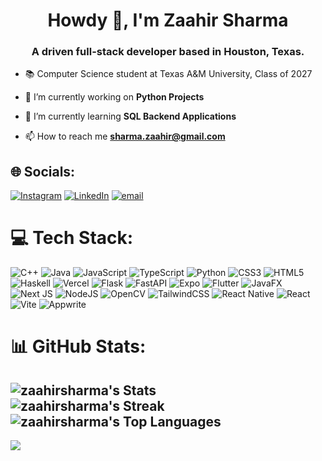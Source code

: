 <h1 align="center">Howdy 👋, I'm Zaahir Sharma</h1>
<h3 align="center">A driven full-stack developer based in Houston, Texas.</h3>

- 📚 Computer Science student at Texas A&M University, Class of 2027

- 🔭 I’m currently working on **Python Projects**

- 🌱 I’m currently learning **SQL Backend Applications**

- 📫 How to reach me **sharma.zaahir@gmail.com**


## 🌐 Socials:
[![Instagram](https://img.shields.io/badge/Instagram-%23E4405F.svg?logo=Instagram&logoColor=white)](https://instagram.com/zaahir_918) [![LinkedIn](https://img.shields.io/badge/LinkedIn-%230077B5.svg?logo=linkedin&logoColor=white)](https://linkedin.com/in/zaahir-sharma) [![email](https://img.shields.io/badge/Email-D14836?logo=gmail&logoColor=white)](mailto:sharma.zaahir@gmail.com) 

# 💻 Tech Stack:
![C++](https://img.shields.io/badge/c++-%2300599C.svg?style=for-the-badge&logo=c%2B%2B&logoColor=white) ![Java](https://img.shields.io/badge/java-%23ED8B00.svg?style=for-the-badge&logo=openjdk&logoColor=white) ![JavaScript](https://img.shields.io/badge/javascript-%23323330.svg?style=for-the-badge&logo=javascript&logoColor=%23F7DF1E) ![TypeScript](https://img.shields.io/badge/typescript-%23007ACC.svg?style=for-the-badge&logo=typescript&logoColor=white) ![Python](https://img.shields.io/badge/python-3670A0?style=for-the-badge&logo=python&logoColor=ffdd54) ![CSS3](https://img.shields.io/badge/css3-%231572B6.svg?style=for-the-badge&logo=css3&logoColor=white) ![HTML5](https://img.shields.io/badge/html5-%23E34F26.svg?style=for-the-badge&logo=html5&logoColor=white) ![Haskell](https://img.shields.io/badge/Haskell-5e5086?style=for-the-badge&logo=haskell&logoColor=white) ![Vercel](https://img.shields.io/badge/vercel-%23000000.svg?style=for-the-badge&logo=vercel&logoColor=white) ![Flask](https://img.shields.io/badge/flask-%23000.svg?style=for-the-badge&logo=flask&logoColor=white) ![FastAPI](https://img.shields.io/badge/FastAPI-005571?style=for-the-badge&logo=fastapi) ![Expo](https://img.shields.io/badge/expo-1C1E24?style=for-the-badge&logo=expo&logoColor=#D04A37) ![Flutter](https://img.shields.io/badge/Flutter-%2302569B.svg?style=for-the-badge&logo=Flutter&logoColor=white) ![JavaFX](https://img.shields.io/badge/javafx-%23FF0000.svg?style=for-the-badge&logo=javafx&logoColor=white) ![Next JS](https://img.shields.io/badge/Next-black?style=for-the-badge&logo=next.js&logoColor=white) ![NodeJS](https://img.shields.io/badge/node.js-6DA55F?style=for-the-badge&logo=node.js&logoColor=white) ![OpenCV](https://img.shields.io/badge/opencv-%23white.svg?style=for-the-badge&logo=opencv&logoColor=white) ![TailwindCSS](https://img.shields.io/badge/tailwindcss-%2338B2AC.svg?style=for-the-badge&logo=tailwind-css&logoColor=white) ![React Native](https://img.shields.io/badge/react_native-%2320232a.svg?style=for-the-badge&logo=react&logoColor=%2361DAFB) ![React](https://img.shields.io/badge/react-%2320232a.svg?style=for-the-badge&logo=react&logoColor=%2361DAFB) ![Vite](https://img.shields.io/badge/vite-%23646CFF.svg?style=for-the-badge&logo=vite&logoColor=white) ![Appwrite](https://img.shields.io/badge/Appwrite-%23FD366E.svg?style=for-the-badge&logo=appwrite&logoColor=white)
# 📊 GitHub Stats:
![zaahirsharma's Stats](https://github-readme-stats.vercel.app/api?username=zaahirsharma&theme=great-gatsby&show_icons=true&hide_border=false&count_private=true) </br>
![zaahirsharma's Streak](https://github-readme-streak-stats.herokuapp.com/?user=zaahirsharma&theme=great-gatsby&hide_border=false) </br>
![zaahirsharma's Top Languages](https://github-readme-stats.vercel.app/api/top-langs/?username=zaahirsharma&theme=great-gatsby&show_icons=true&hide_border=false&layout=compact)
---
[![](https://visitcount.itsvg.in/api?id=zaahirsharma&icon=3&color=7)](https://visitcount.itsvg.in)

<!-- Proudly created with GPRM ( https://gprm.itsvg.in ) -->
